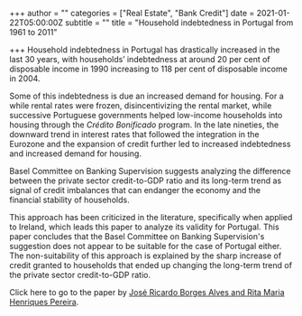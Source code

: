 +++
author = ""
categories = ["Real Estate", "Bank Credit"]
date = 2021-01-22T05:00:00Z
subtitle = ""
title = "Household indebtedness in Portugal from 1961 to 2011"

+++
Household indebtedness in Portugal has drastically increased in the last 30 years, with households’ indebtedness at around 20 per cent of disposable income in 1990 increasing to 118 per cent of disposable income in 2004.

Some of this indebtedness is due an increased demand for housing. For a while rental rates were frozen, disincentivizing the rental market, while successive Portuguese governments helped low-income households into housing through the _Crédito Bonificado_ program. In the late nineties, the downward trend in interest rates that followed the integration in the Eurozone and the expansion of credit further led to increased indebtedness and increased demand for housing.

Basel Committee on Banking Supervision suggests analyzing the difference between the private sector credit-to-GDP ratio and its long-term trend as signal of credit imbalances that can endanger the economy and the financial stability of households.

This approach has been criticized in the literature, specifically when applied to Ireland, which leads this paper to analyze its validity for Portugal. This paper concludes that the Basel Committee on Banking Supervision's suggestion does not appear to be suitable for the case of Portugal either. The non-suitability of this approach is explained by the sharp increase of credit granted to households that ended up changing the long-term trend of the private sector credit-to-GDP ratio.

Click here to go to the paper by [José Ricardo Borges Alves and Rita Maria Henriques Pereira](http://www.pse-journal.hr/en/archive/the-indebtedness-of-households-up-until-the-economic-adjustment-programme-for-portugal-an-empirical-assessment_6530/).